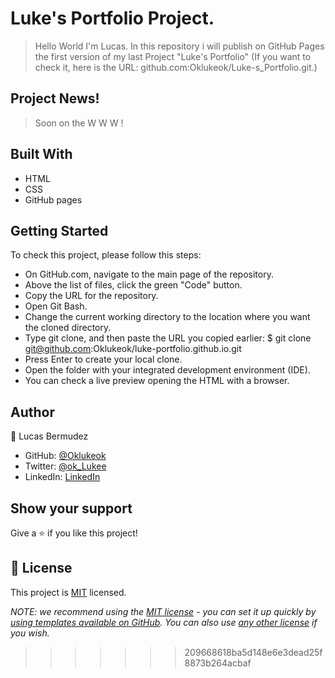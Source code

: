 # Luke's Portfolio Project.

> Hello World I'm Lucas. In this repository i will publish on GitHub Pages the first version of my last Project "Luke's Portfolio" (If you want to check it, here is the URL: github.com:Oklukeok/Luke-s_Portfolio.git.)

## Project News! 

> Soon on the W W W ! 

## Built With

- HTML
- CSS
- GitHub pages

## Getting Started
To check this project, please follow this steps:

- On GitHub.com, navigate to the main page of the repository.
- Above the list of files, click the green "Code" button.
- Copy the URL for the repository.
- Open Git Bash.
- Change the current working directory to the location where you want the cloned directory.
- Type git clone, and then paste the URL you copied earlier: $ git clone git@github.com:Oklukeok/luke-portfolio.github.io.git
- Press Enter to create your local clone.
- Open the folder with your integrated development environment (IDE).
- You can check a live preview opening the HTML with a browser.


## Author

👤 Lucas Bermudez

- GitHub: [@Oklukeok](https://github.com/Oklukeok)
- Twitter: [@ok_Lukee](https://twitter.com/ok_Lukee)
- LinkedIn: [LinkedIn](https://linkedin.com/in/linkedinhandle)

## Show your support

Give a ⭐️ if you like this project!


## 📝 License

This project is [MIT](./LICENSE) licensed.

_NOTE: we recommend using the [MIT license](https://choosealicense.com/licenses/mit/) - you can set it up quickly by [using templates available on GitHub](https://docs.github.com/en/communities/setting-up-your-project-for-healthy-contributions/adding-a-license-to-a-repository). You can also use [any other license](https://choosealicense.com/licenses/) if you wish._
>>>>>>> 209668618ba5d148e6e3dead25f8873b264acbaf
